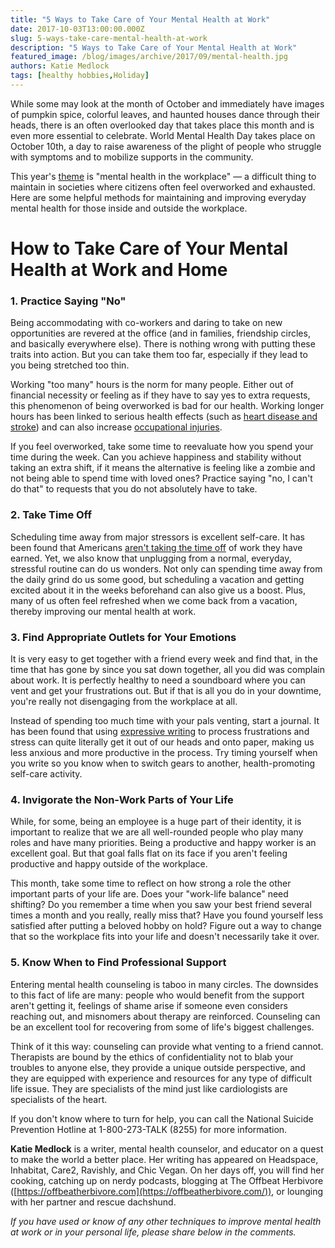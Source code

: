 ```yaml
---
title: "5 Ways to Take Care of Your Mental Health at Work"
date: 2017-10-03T13:00:00.000Z
slug: 5-ways-take-care-mental-health-at-work
description: "5 Ways to Take Care of Your Mental Health at Work"
featured_image: /blog/images/archive/2017/09/mental-health.jpg
authors: Katie Medlock
tags: [healthy hobbies,Holiday]
---
```


While some may look at the month of October and immediately have images of pumpkin spice, colorful leaves, and haunted houses dance through their heads, there is an often overlooked day that takes place this month and is even more essential to celebrate. World Mental Health Day takes place on October 10th, a day to raise awareness of the plight of people who struggle with symptoms and to mobilize supports in the community.

This year's [theme](http://www.who.int/mental%5Fhealth/world-mental-health-day/2017/en/) is "mental health in the workplace" — a difficult thing to maintain in societies where citizens often feel overworked and exhausted. Here are some helpful methods for maintaining and improving everyday mental health for those inside and outside the workplace.

# How to Take Care of Your Mental Health at Work and Home

### 1\. Practice Saying "No"

Being accommodating with co-workers and daring to take on new opportunities are revered at the office (and in families, friendship circles, and basically everywhere else). There is nothing wrong with putting these traits into action. But you can take them too far, especially if they lead to you being stretched too thin.

Working "too many" hours is the norm for many people. Either out of financial necessity or feeling as if they have to say yes to extra requests, this phenomenon of being overworked is bad for our health. Working longer hours has been linked to serious health effects (such as [heart disease and stroke](http://www.thelancet.com/journals/lancet/article/PIIS0140-6736%2815%2960295-1/abstract)) and can also increase [occupational injuries](http://oem.bmj.com/content/62/9/588.full).

If you feel overworked, take some time to reevaluate how you spend your time during the week. Can you achieve happiness and stability without taking an extra shift, if it means the alternative is feeling like a zombie and not being able to spend time with loved ones? Practice saying "no, I can't do that" to requests that you do not absolutely have to take.

### 2\. Take Time Off

Scheduling time away from major stressors is excellent self-care. It has been found that Americans [aren't taking the time off](http://www.npr.org/sections/health-shots/2016/07/12/485606970/overworked-americans-arent-taking-the-vacation-theyve-earned) of work they have earned. Yet, we also know that unplugging from a normal, everyday, stressful routine can do us wonders. Not only can spending time away from the daily grind do us some good, but scheduling a vacation and getting excited about it in the weeks beforehand can also give us a boost. Plus, many of us often feel refreshed when we come back from a vacation, thereby improving our mental health at work.

### 3\. Find Appropriate Outlets for Your Emotions

It is very easy to get together with a friend every week and find that, in the time that has gone by since you sat down together, all you did was complain about work. It is perfectly healthy to need a soundboard where you can vent and get your frustrations out. But if that is all you do in your downtime, you're really not disengaging from the workplace at all.

Instead of spending too much time with your pals venting, start a journal. It has been found that using [expressive writing](https://www.sciencedaily.com/releases/2017/09/170914151529.htm) to process frustrations and stress can quite literally get it out of our heads and onto paper, making us less anxious and more productive in the process. Try timing yourself when you write so you know when to switch gears to another, health-promoting self-care activity.

### 4\. Invigorate the Non-Work Parts of Your Life

While, for some, being an employee is a huge part of their identity, it is important to realize that we are all well-rounded people who play many roles and have many priorities. Being a productive and happy worker is an excellent goal. But that goal falls flat on its face if you aren't feeling productive and happy outside of the workplace.

This month, take some time to reflect on how strong a role the other important parts of your life are. Does your "work-life balance" need shifting? Do you remember a time when you saw your best friend several times a month and you really, really miss that? Have you found yourself less satisfied after putting a beloved hobby on hold? Figure out a way to change that so the workplace fits into your life and doesn't necessarily take it over.

### 5\. Know When to Find Professional Support

Entering mental health counseling is taboo in many circles. The downsides to this fact of life are many: people who would benefit from the support aren't getting it, feelings of shame arise if someone even considers reaching out, and misnomers about therapy are reinforced. Counseling can be an excellent tool for recovering from some of life's biggest challenges.

Think of it this way: counseling can provide what venting to a friend cannot. Therapists are bound by the ethics of confidentiality not to blab your troubles to anyone else, they provide a unique outside perspective, and they are equipped with experience and resources for any type of difficult life issue. They are specialists of the mind just like cardiologists are specialists of the heart.

If you don't know where to turn for help, you can call the National Suicide Prevention Hotline at 1-800-273-TALK (8255) for more information.

**Katie Medlock** is a writer, mental health counselor, and educator on a quest to make the world a better place. Her writing has appeared on Headspace, Inhabitat, Care2, Ravishly, and Chic Vegan. On her days off, you will find her cooking, catching up on nerdy podcasts, blogging at The Offbeat Herbivore ([https://offbeatherbivore.com](https://offbeatherbivore.com/)), or lounging with her partner and rescue dachshund.

_If you have used or know of any other techniques to improve mental health at work or in your personal life, please share below in the comments._